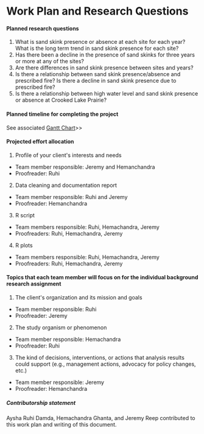 # Work Plan and Research Questions

#### Planned research questions
1.	What is sand skink presence or absence at each site for each year? What is the long term trend in sand skink presence for each site?
2.	Has there been a decline in the presence of sand skinks for three years or more at any of the sites? 
3.	Are there differences in sand skink presence between sites and years?
4.	Is there a relationship between sand skink presence/absence and prescribed fire? Is there a decline in sand skink presence due to prescribed fire?
5.	Is there a relationship between high water level and sand skink presence or absence at Crooked Lake Prairie?  

#### Planned timeline for completing the project

See associated [Gantt Chart](apple-mango-banana/GanntChart_PolkCo.mpp)>>
 
#### Projected effort allocation 
1. Profile of your client's interests and needs
* Team member responsible: Jeremy and Hemanchandra  
* Proofreader: Ruhi
 
2. Data cleaning and documentation report
* Team member responsible: Ruhi and Jeremy
* Proofreader: Hemanchandra
 
3. R script
* Team members responsible: Ruhi, Hemachandra, Jeremy
* Proofreaders: Ruhi, Hemachandra, Jeremy
 
4. R plots
* Team members responsible: Ruhi, Hemachandra, Jeremy
* Proofreaders: Ruhi, Hemachandra, Jeremy
 
#### Topics that each team member will focus on for the individual background research assignment
1. The client's organization and its mission and goals
* Team member responsible: Ruhi
* Proofreader: Jeremy
 
2. The study organism or phenomenon
* Team member responsible: Hemachandra
* Proofreader: Ruhi
 
3. The kind of decisions, interventions, or actions that analysis results could support (e.g., management actions, advocacy for policy changes, etc.)
* Team member responsible: Jeremy
* Proofreader: Hemanchandra
 
##### Contributorship statement
Aysha Ruhi Damda, Hemachandra Ghanta, and Jeremy Reep contributed to this work plan and writing of this document.
